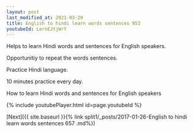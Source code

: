 ```yaml
---
layout: post
last_modified_at: 2021-03-29
title: English to hindi learn words sentences 953 
youtubeId: LernEJtjWrY
---
```

 
 
Helps to learn Hindi words and sentences for English speakers.

Opportunitiy to repeat the words sentences. 

Practice Hindi language. 
 
10 minutes practice every day. 
 
How to learn Hindi words and sentences for English speakers 
 
{% include youtubePlayer.html id=page.youtubeId %}
 
 
[Next]({{ site.baseurl }}{% link  split1/_posts/2017-01-26-English to hindi learn words sentences 657 .md%})
 
